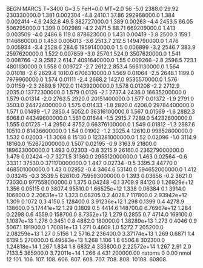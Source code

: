 BEGN
MARCS T=3400 G=3.5 FeH=0.0 MT=2.0
                  56
-5.0 2388.0 29.92 230330000.0 1.381 0.002304 
-4.8 2410.1 37.86 292968000.0 1.384 0.002414 
-4.6 2432.6 49.5 382727000.0 1.389 0.00263 
-4.4 2453.5 66.05 506295000.0 1.399 0.002989 
-4.2 2471.5 88.71 669209000.0 1.413 0.003509 
-4.0 2486.8 119.0 878623000.0 1.431 0.00419 
-3.8 2500.3 159.1 1146660000.0 1.453 0.005013 
-3.6 2513.7 212.5 1494790000.0 1.476 0.005934 
-3.4 2528.6 284.6 1959140000.0 1.5 0.006899 
-3.2 2546.7 383.9 2597620000.0 1.522 0.007859 
-3.0 2570.1 524.0 3507620000.0 1.541 0.008766 
-2.9 2582.2 614.7 4091640000.0 1.55 0.009266 
-2.8 2596.5 723.1 4801130000.0 1.558 0.009727 
-2.7 2612.2 853.4 5661130000.0 1.564 0.01018 
-2.6 2629.4 1010.0 6706310000.0 1.569 0.01064 
-2.5 2648.1 1199.0 7979960000.0 1.574 0.01111 
-2.4 2668.2 1427.0 9535570000.0 1.576 0.01159 
-2.3 2689.8 1702.0 11439200000.0 1.578 0.01208 
-2.2 2712.9 2035.0 13772300000.0 1.579 0.0126 
-2.1 2737.4 2436.0 16635200000.0 1.579 0.01314 
-2.0 2763.5 2920.0 20151400000.0 1.577 0.01372 
-1.9 2791.0 3503.0 24472400000.0 1.575 0.01433 
-1.8 2820.0 4206.0 29784400000.0 1.571 0.01499 
-1.7 2850.4 5052.0 36316100000.0 1.567 0.01569 
-1.6 2882.3 6068.0 44349600000.0 1.561 0.01644 
-1.5 2915.7 7289.0 54232600000.0 1.555 0.01725 
-1.4 2950.4 8752.0 66376100000.0 1.549 0.01812 
-1.3 2987.6 10510.0 81436600000.0 1.54 0.01902 
-1.2 3025.4 12610.0 99852800000.0 1.532 0.02003 
-1.1 3068.8 15130.0 123281000000.0 1.52 0.02096 
-1.0 3114.9 18160.0 152672000000.0 1.507 0.02195 
-0.9 3163.9 21800.0 189623000000.0 1.493 0.02303 
-0.8 3215.9 26160.0 236279000000.0 1.479 0.02424 
-0.7 3271.5 31360.0 295512000000.0 1.463 0.02564 
-0.6 3331.1 37530.0 371170000000.0 1.447 0.02734 
-0.5 3395.3 44770.0 468501000000.0 1.43 0.02952 
-0.4 3464.6 53140.0 594652000000.0 1.412 0.03245 
-0.3 3539.5 62610.0 759593000000.0 1.393 0.03656 
-0.2 3621.0 73030.0 977558000000.0 1.375 0.04248 
-0.1 3709.9 84120.0 1.26929e+12 1.356 0.05115 
0.0 3807.4 95510.0 1.66525e+12 1.338 0.06384 
0.1 3914.0 106800.0 2.20631e+12 1.323 0.08205 
0.2 4028.7 117800.0 2.93942e+12 1.309 0.1072 
0.3 4150.5 128400.0 3.91236e+12 1.298 0.1399 
0.4 4278.9 138600.0 5.17441e+12 1.29 0.1809 
0.5 4414.6 148700.0 6.76967e+12 1.284 0.2298 
0.6 4559.0 158700.0 8.7352e+12 1.279 0.2855 
0.7 4714.0 169100.0 1.1087e+13 1.276 0.3451 
0.8 4882.0 180000.0 1.38289e+13 1.273 0.4046 
0.9 5067.1 191900.0 1.70081e+13 1.271 0.4609 
1.0 5272.7 205200.0 2.08259e+13 1.27 0.5156 
1.2 5716.2 236400.0 3.37174e+13 1.269 0.6871 
1.4 6139.5 270000.0 6.49583e+13 1.268 1.106 
1.6 6506.8 302300.0 1.24818e+14 1.267 1.834 
1.8 6832.4 333800.0 2.22572e+14 1.267 2.91 
2.0 7133.5 365900.0 3.72011e+14 1.266 4.431 
200000.00
natoms              0      0.00
nmol          12
          101.         106.       107.      108.         606.        607.        608.
          707.         708.       808.    10108.       60808.
